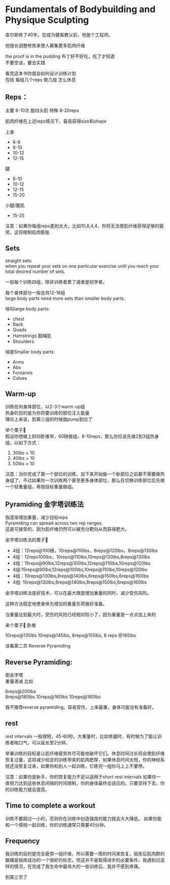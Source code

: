 # Fundamentals of Bodybuilding and Physique Sculpting

查尔斯练了40年，在成为健美教父前，他是个工程师。  

他擅长调整修炼来使人募集更多肌肉纤维  

the proof is in the pudding
布丁好不好吃，吃了才知道  
不要空谈，要去实践  

看完这本书你就会如何设计训练计划  
包括 每组几个reps  做几组  怎么休息  

## Reps：  
 
主要 8-10次
股四头肌 特殊 8-20reps

肌肉纤维在上述reps情况下，最易获得size和shape  

上身   
* 6-8
* 8-10  
* 10-12  
* 12-15  

腿  
* 8-10
* 10-12
* 12-15
* 15-20  

小腿/腹肌  
* 15-25  

注意：如果你每组reps差别太大，比如10,8,4,4，你将无法使肌纤维获得足够的疲劳，这将限制肌肉膨胀  

## Sets  

straight sets:  
when you repeat your sets on one particular exercise until you reach your total desired number of sets.  

一般每个训练四组，除非训练者累了或者是初学者。  

每个身体部分一般总共12-16组  
large body parts need more sets than smaller body parts.  

啥叫large body parts:  
* chest  
* Back  
* Quads  
* Hamstrings 腘绳肌  
* Shoulders  

啥是Smaller body parts:  
* Arms  
* Abs  
* Forearms
* Calves  

## Warm-up  

训练任何身体部位，以2-3个warm-up组  
热身的目的是为你将要训练的部位注入能量  
理论上来说，到第三组的时候就pump到位了  

举个栗子🌰  
假设你想做上斜仰卧推举，60磅做组，8-10reps，那么你应该先做2到3组热身组，以如下方式：  
1. 30lbs × 10  
2. 40lbs × 10  
3. 50lbs × 10  

注意：当你完成了第一个部位的训练，加下来开始每一个新部位之前都不需要做热身组了，不过如果你一次训练两个甚至更多身体部位，那么在切换训练部位后先做一个轻重量组，再按目标重量做组。  

## Pyramiding  金字塔训练法  

指逐渐增加重量，减少目标reps  
 Pyramiding can spread across two rep ranges.  
 这是可接受的，因为肌纤维仍然可以被充分靶向从而获得肥大。  

 金字塔训练法的栗子🌰  

 * 4组：12reps@100磅，10reps@110lbs，8reps@120lbs，8reps@130lbs  
 * 4组：12reps100lbs，10reps@110lbs,10reps@120lbs,8reps@130lbs  
 * 4组：15reps@90lbs,12reps@100lbs,12reps@110lbs,10reps@120lbs  
 * 4组:15reps@90lbs,12reps@100lbs,10reps@110lbs,10reps@120lbs  
 * 4组：10reps@130lbs,8reps@140lbs,6reps@150lbs,6reps@160lbs  
 * 4组: 10reps@130lbs,8reps@140lbs,8reps@150lbs,6reps@160lbs  
  

金字塔训练法是好技术，可以在最大限度增加重量的同时，减少受伤风险。  

这种方法稳定地使身体为增加的重量负荷做好准备。  

当重量达到最大时，受伤的风险已经相对较小了，因为重量是一点点加上来的  

来个栗子🌰 卧推  

10reps@135lbs  10reps@145lbs, 8reps@155lbs, 8 reps @165lbs  

该看第二页 Reverse Pyramiding 

## Reverse Pyramiding:
倒金字塔  
重量递减
比如

6reps@200lbs  
8reps@180lbs
10reps@160lbs
10reps@160lbs

我不推荐reverse pyramiding。容易受伤，上来最重，身体可能没有准备好。  

## rest
rest intervals 一般很短，45-60秒。大重量时，比如练腿时，有时候为了能让训练者喘口气，可以延长至2分钟。  

举重训练的目标是让肌纤维疲劳并尽可能地破坏它们。休息时间过长将会使肌纤维恢复过量，这将减少给定的训练带来的肌肉肥厚，如果休息时间太短，你的神经系统还没恢复过来，如果你和别人一起训练，它练完一组你马上上不要停。  

注意：如果你是新手，你的恢复能力不足以适用于short rest intervals 如果你一直努力达到这些休息间隔的时间限制，你的身体最终会适应的。只要坚持下去，你的训练能力就会提高。

## Time to complete a workout  
训练不要超过一小时，否则你在训练中创造强度的能力就会大大降低。
如果你能和一个搭档一起训练，你的训练通常只需要45分钟。  

## Frequency
我训练的目的是完全疲劳一组纤维，所以需要一周的时间来恢复。锻炼后肌肉群的酸痛是锻炼成功的一个很好的标志，但这并不是取得进步的必要条件。我遇到过这样的情况，在完成了我生命中最伟大的一些训练后，我并不感到疼痛。

到第三页了
